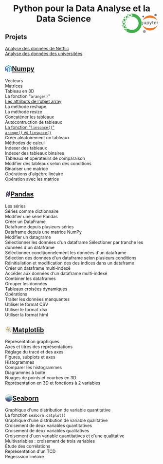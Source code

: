 <h1 align="center"><b>Python pour la Data Analyse et la Data Science</b><a href="../"><img align="right" src="../assets/logo/Jupyter.svg" alt="Jupyter" height="64px"><img align="right" src="../assets/logo/Anaconda.svg" alt="Anaconda" height="64px"></a></h1>

## **Projets**
[Analyse des données de Netflic](netflix)  
[Analyse des données des universitées](usUniversities)  
<!-- [Décés par armes à feu aux USA]()   -->
<!-- [Décés par mois]() -->
<!-- [Décés par origine et genre]() -->
<!-- [Rotio de décés par armes à feu selon l'origine]() -->
<!-- [Filtrer par homicide]() -->
## **[Numpy](numpy)** <a href="learningNumpy"><img align="left" src="../assets/logo/numpy.svg" alt="Numpy" height="24px"></a>
Vecteurs  
Matrices  
Tableau en 3D  
La fonction "`arange()`"  
[Les attributs de l'objet array](numpy/arrayAttribut)  
La méthode reshape  
La méthode resize  
Concaténer les tableaux  
Autocontruction de tableaux  
[La fonction "`linspace()`"](numpy/linspaceFunction)  
[`arange()` vs `linspace()`](numpy/linspaceVsArange)  
Créer aléatoirement un tableaux  
Méthodes de calcul  
Indexer des tableaux  
Indexer des tableaux binaires  
Tableaux et opérateurs de comparaison  
Modifier des tableaux selon des conditions  
Binariser une matrice  
Opérations d'algèbre linéaire  
Opération avec les matrice
## **[Pandas](pandas/)** <a href="learningPandas"><img align="left" src="../assets/logo/Pandas_mark.svg" alt="Pandas" height="24px"></a>
Les séries  
Séries comme dictionnaire  
Modifier une série Pandas  
Créer un DataFrame  
Dataframe depuis plusieurs séries  
Dataframe depuis une matrice NumPy  
Modifier un datagrame  
Sélectionner les données d'un dataframe
Sélectioner par tranche les données d'un dataframe  
Séléctionner conditionnelement les données d'un dataframe  
Sélection des données d'un dataframe selon plusieurs conditions  
Réinitialistion et modification des des indices dans un dataframe  
Créer un dataframe multi-indexé  
Accéder aux données d'un dataframe multi-indexé  
Combiner les dataframes  
Grouper les données  
Tableaux croisées dynamiques  
Opérations  
Traiter les données manquantes  
Utiliser le format CSV  
Utiliser le format xlsx  
Utiliser la format html
## **[Matplotlib](matplotlib)** <a href="matplotlib"><img align="left" src="../assets/logo/MatplotlibIcon.svg" alt="Matplotlib" height="24px"></a>
Représentation graphiques  
Axes et titres des représentations  
Réglage du tracé et des axes  
Figures, subplots et axes  
Histogrammes  
Comparer les histogrammes  
Diagrammes à boite  
Nuages de points et courbes en 3D  
Représentation en 3D et fonctions à 2 variables
## **[Seaborn](Seaborn)** <a href="Seaborn"><img align="left" src="../assets/logo/seaborn.svg" alt="Seaborn" height="24px"></a>
Graphique d'une distribution de variable quantitative  
La fonction `seaborn.catplot()`  
Graphique d'une distribution de variable qualitative  
Croisement de deux variables quantitatives  
Croisement de deux variables qualitatives  
Croisement d'uen variable quantitatives et d'une qualitative  
Multivariables : croisement de trois variables  
Étude des corrélations  
Représentation d'un TCD  
Régesssion linéaire